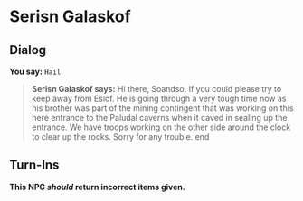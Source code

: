 # Serisn Galaskof
## Dialog

**You say:** `Hail`



>**Serisn Galaskof says:** Hi there, Soandso. If you could please try to keep away from Eslof. He is going through a very tough time now as his brother was part of the mining contingent that was working on this here entrance to the Paludal caverns when it caved in sealing up the entrance. We have troops working on the other side around the clock to clear up the rocks. Sorry for any trouble.
end

## Turn-Ins



**This NPC *should* return incorrect items given.**





